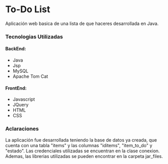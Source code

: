 # To-Do List

Aplicación web basica de una lista de que haceres desarrollada en Java.

### Tecnologias Utilizadas

#### BackEnd:
- Java
- Jsp
- MySQL
- Apache Tom Cat

#### FrontEnd:
- Javascript
- JQuery
- HTML
- CSS

### Aclaraciones

La aplicación fue desarrollada teniendo la base de datos ya creada, que cuenta con una tabla "items" y las columnas "iditems", "item_to_do" y "estado". Las credenciales utilizadas se encuentran en la clase conexion. Ademas, las librerias utilizadas se pueden encontrar en la carpeta jar_files.

